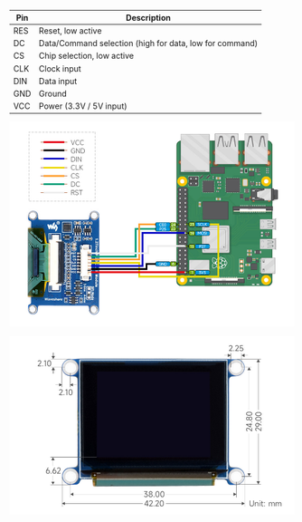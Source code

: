

| Pin  | Description                          |
|------|--------------------------------------|
| RES  | Reset, low active                    |
| DC   | Data/Command selection (high for data, low for command) |
| CS   | Chip selection, low active           |
| CLK  | Clock input                          |
| DIN  | Data input                           |
| GND  | Ground                               |
| VCC  | Power (3.3V / 5V input)              |

![Display Pinout Diagram](./1.27inch-RGB-OLED-Module-details-5.jpg)

![Display dimensions](./dimensions.png)